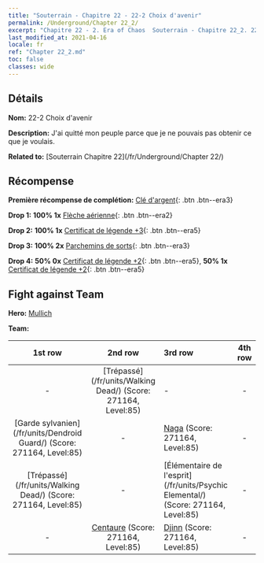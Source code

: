 ```yaml
---
title: "Souterrain - Chapitre 22 - 22-2 Choix d'avenir"
permalink: /Underground/Chapter 22_2/
excerpt: "Chapitre 22 - 2. Era of Chaos  Souterrain - Chapitre 22_2. 22-2 Choix d'avenir"
last_modified_at: 2021-04-16
locale: fr
ref: "Chapter 22_2.md"
toc: false
classes: wide
---
```


## Détails

 **Nom:** 22-2 Choix d'avenir

 **Description:** J'ai quitté mon peuple parce que je ne pouvais pas obtenir ce que je voulais.

 **Related to:** [Souterrain Chapitre 22](/fr/Underground/Chapter 22/)

## Récompense

 **Première récompense de complétion:** [Clé d'argent](/fr/Items/con_693/){: .btn .btn--era3}

 **Drop 1:** **100% 1x** [Flèche aérienne](/fr/Items/her_449/){: .btn .btn--era2}

 **Drop 2:** **100% 1x** [Certificat de légende +3](/fr/Items/mat_88/){: .btn .btn--era5}

 **Drop 3:** **100% 2x** [Parchemins de sorts](/fr/Items/con_694/){: .btn .btn--era3}

 **Drop 4:** **50% 0x** [Certificat de légende +2](/fr/Items/mat_81/){: .btn .btn--era5}, **50% 1x** [Certificat de légende +2](/fr/Items/mat_81/){: .btn .btn--era5}


## Fight against Team
 **Hero:** [Mullich](/fr/heroes/Mullich/)

 **Team:**


  | 1st row | 2nd row | 3rd row | 4th row |
  |:----:|:----:|:----|:----:|
  | - | [Trépassé](/fr/units/Walking Dead/) (Score: 271164, Level:85)  | - | - |
  | [Garde sylvanien](/fr/units/Dendroid Guard/) (Score: 271164, Level:85)  | - | [Naga](/fr/units/Naga/) (Score: 271164, Level:85)  | - |
  | [Trépassé](/fr/units/Walking Dead/) (Score: 271164, Level:85)  | - | [Élémentaire de l'esprit](/fr/units/Psychic Elemental/) (Score: 271164, Level:85)  | - |
  | - | [Centaure](/fr/units/Centaur/) (Score: 271164, Level:85)  | [Djinn](/fr/units/Genie/) (Score: 271164, Level:85)  | - |


